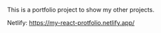 This is a portfolio project to show my other projects.

Netlify: 
https://my-react-protfolio.netlify.app/



